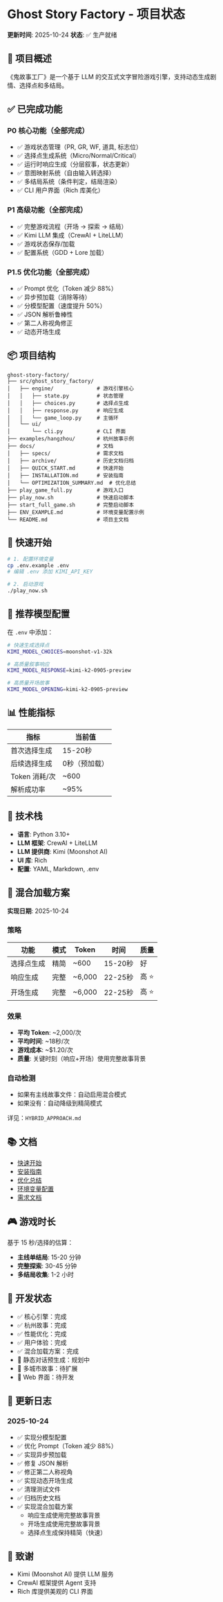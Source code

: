 # Ghost Story Factory - 项目状态

**更新时间**: 2025-10-24
**状态**: ✅ 生产就绪

## 🎯 项目概述

《鬼故事工厂》是一个基于 LLM 的交互式文字冒险游戏引擎，支持动态生成剧情、选择点和多结局。

## ✅ 已完成功能

### P0 核心功能（全部完成）
- ✅ 游戏状态管理（PR, GR, WF, 道具, 标志位）
- ✅ 选择点生成系统（Micro/Normal/Critical）
- ✅ 运行时响应生成（分层叙事，状态更新）
- ✅ 意图映射系统（自由输入转选择）
- ✅ 多结局系统（条件判定，结局渲染）
- ✅ CLI 用户界面（Rich 库美化）

### P1 高级功能（全部完成）
- ✅ 完整游戏流程（开场 → 探索 → 结局）
- ✅ Kimi LLM 集成（CrewAI + LiteLLM）
- ✅ 游戏状态保存/加载
- ✅ 配置系统（GDD + Lore 加载）

### P1.5 优化功能（全部完成）
- ✅ Prompt 优化（Token 减少 88%）
- ✅ 异步预加载（消除等待）
- ✅ 分模型配置（速度提升 50%）
- ✅ JSON 解析鲁棒性
- ✅ 第二人称视角修正
- ✅ 动态开场生成

## 📦 项目结构

```
ghost-story-factory/
├── src/ghost_story_factory/
│   ├── engine/              # 游戏引擎核心
│   │   ├── state.py         # 状态管理
│   │   ├── choices.py       # 选择点生成
│   │   ├── response.py      # 响应生成
│   │   └── game_loop.py     # 主循环
│   └── ui/
│       └── cli.py           # CLI 界面
├── examples/hangzhou/       # 杭州故事示例
├── docs/                    # 文档
│   ├── specs/               # 需求文档
│   ├── archive/             # 历史文档归档
│   ├── QUICK_START.md       # 快速开始
│   ├── INSTALLATION.md      # 安装指南
│   └── OPTIMIZATION_SUMMARY.md  # 优化总结
├── play_game_full.py        # 游戏入口
├── play_now.sh              # 快速启动脚本
├── start_full_game.sh       # 完整启动脚本
├── ENV_EXAMPLE.md           # 环境变量配置示例
└── README.md                # 项目主文档
```

## 🚀 快速开始

```bash
# 1. 配置环境变量
cp .env.example .env
# 编辑 .env 添加 KIMI_API_KEY

# 2. 启动游戏
./play_now.sh
```

## 🤖 推荐模型配置

在 `.env` 中添加：

```bash
# 快速生成选择点
KIMI_MODEL_CHOICES=moonshot-v1-32k

# 高质量叙事响应
KIMI_MODEL_RESPONSE=kimi-k2-0905-preview

# 高质量开场故事
KIMI_MODEL_OPENING=kimi-k2-0905-preview
```

## 📊 性能指标

| 指标 | 当前值 |
|------|--------|
| 首次选择生成 | 15-20秒 |
| 后续选择生成 | 0秒（预加载） |
| Token 消耗/次 | ~600 |
| 解析成功率 | ~95% |

## 🔧 技术栈

- **语言**: Python 3.10+
- **LLM 框架**: CrewAI + LiteLLM
- **LLM 提供商**: Kimi (Moonshot AI)
- **UI 库**: Rich
- **配置**: YAML, Markdown, .env

## 🎯 混合加载方案

**实现日期**: 2025-10-24

### 策略

| 功能 | 模式 | Token | 时间 | 质量 |
|------|------|-------|------|------|
| 选择点生成 | 精简 | ~600 | 15-20秒 | 好 |
| 响应生成 | 完整 | ~6,000 | 22-25秒 | 高 ⭐ |
| 开场生成 | 完整 | ~6,000 | 22-25秒 | 高 ⭐ |

### 效果

- **平均 Token**: ~2,000/次
- **平均时间**: ~18秒/次
- **游戏成本**: ~$1.20/次
- **质量**: 关键时刻（响应+开场）使用完整故事背景

### 自动检测

- 如果有主线故事文件：自动启用混合模式
- 如果没有：自动降级到精简模式

详见：`HYBRID_APPROACH.md`

## 📚 文档

- [快速开始](docs/QUICK_START.md)
- [安装指南](docs/INSTALLATION.md)
- [优化总结](docs/OPTIMIZATION_SUMMARY.md)
- [环境变量配置](ENV_EXAMPLE.md)
- [需求文档](docs/specs/SPEC_TODO.md)

## 🎮 游戏时长

基于 15 秒/选择的估算：
- **主线单结局**: 15-20 分钟
- **完整探索**: 30-45 分钟
- **多结局收集**: 1-2 小时

## 🔄 开发状态

- ✅ 核心引擎：完成
- ✅ 杭州故事：完成
- ✅ 性能优化：完成
- ✅ 用户体验：完成
- ✅ 混合加载方案：完成
- 🔄 静态对话预生成：规划中
- 🔄 多城市故事：待扩展
- 🔄 Web 界面：待开发

## 📝 更新日志

### 2025-10-24
- ✅ 实现分模型配置
- ✅ 优化 Prompt（Token 减少 88%）
- ✅ 实现异步预加载
- ✅ 修复 JSON 解析
- ✅ 修正第二人称视角
- ✅ 实现动态开场生成
- ✅ 清理测试文件
- ✅ 归档历史文档
- ✅ 实现混合加载方案
  - 响应生成使用完整故事背景
  - 开场生成使用完整故事背景
  - 选择点生成保持精简（快速）

## 🙏 致谢

- Kimi (Moonshot AI) 提供 LLM 服务
- CrewAI 框架提供 Agent 支持
- Rich 库提供美观的 CLI 界面
